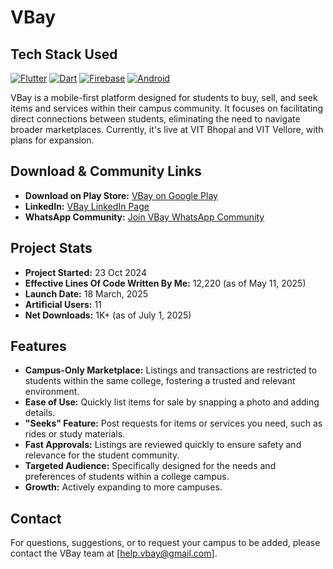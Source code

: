 # VBay

## Tech Stack Used

[![Flutter](https://img.shields.io/badge/Flutter-02569B?logo=flutter&logoColor=white&style=for-the-badge)](https://flutter.dev/)
[![Dart](https://img.shields.io/badge/Dart-0175C2?logo=dart&logoColor=white&style=for-the-badge)](https://dart.dev/)
[![Firebase](https://img.shields.io/badge/Firebase-FFCA28?logo=firebase&logoColor=black&style=for-the-badge)](https://firebase.google.com/)
[![Android](https://img.shields.io/badge/Android-3DDC84?logo=android&logoColor=white&style=for-the-badge)](https://www.android.com/)

VBay is a mobile-first platform designed for students to buy, sell, and seek items and services within their campus community. It focuses on facilitating direct connections between students, eliminating the need to navigate broader marketplaces. Currently, it's live at VIT Bhopal and VIT Vellore, with plans for expansion.

## Download & Community Links

- **Download on Play Store:** [VBay on Google Play](https://play.google.com/store/apps/details?id=com.adidevv.vbay)
- **LinkedIn:** [VBay LinkedIn Page](https://www.linkedin.com/company/vbayapp/)
- **WhatsApp Community:** [Join VBay WhatsApp Community](https://chat.whatsapp.com/HN5XgJZK1Xf6sAQdTyBBKC)

## Project Stats

- **Project Started:** 23 Oct 2024
- **Effective Lines Of Code Written By Me:** 12,220 (as of May 11, 2025)
- **Launch Date:** 18 March, 2025
- **Artificial Users:** 11
- **Net Downloads:** 1K+ (as of July 1, 2025)

## Features

- **Campus-Only Marketplace:** Listings and transactions are restricted to students within the same college, fostering a trusted and relevant environment.
- **Ease of Use:** Quickly list items for sale by snapping a photo and adding details.
- **"Seeks" Feature:** Post requests for items or services you need, such as rides or study materials.
- **Fast Approvals:** Listings are reviewed quickly to ensure safety and relevance for the student community.
- **Targeted Audience:** Specifically designed for the needs and preferences of students within a college campus.
- **Growth:** Actively expanding to more campuses.

## Contact

For questions, suggestions, or to request your campus to be added, please contact the VBay team at [help.vbay@gmail.com].

